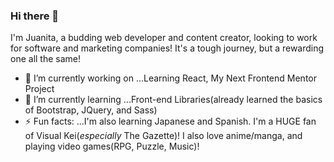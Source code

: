### Hi there 👋
I'm Juanita, a budding web developer and content creator, looking to work for software and marketing companies! It's a tough journey, but a rewarding one all the same!
- 🔭 I’m currently working on ...Learning React, My Next Frontend Mentor Project
- 🌱 I’m currently learning ...Front-end Libraries(already learned the basics of Bootstrap, JQuery, and Sass)
- ⚡ Fun facts: ...I'm also learning Japanese and Spanish. I'm a HUGE fan of Visual Kei(*especially* The Gazette)! I also love anime/manga, and playing video games(RPG, Puzzle, Music)!
<!--
**jwashingtondev/jwashingtondev** is a ✨ _special_ ✨ repository because its `README.md` (this file) appears on your GitHub profile.

Here are some ideas to get you started:

- 🔭 I’m currently working on ...Learning React, My Next Frontend Mentor Project
- 🌱 I’m currently learning ...Front-end Libraries(already learned the basics of Bootstrap, JQuery, and Sass)
- 👯 I’m looking to collaborate on ...
- 🤔 I’m looking for help with ...
- 💬 Ask me about ...
- 📫 How to reach me: ...
- 😄 Pronouns: ...
- ⚡ Fun fact: ...
-->

